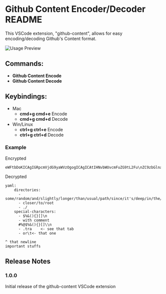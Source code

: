 # Github Content Encoder/Decoder README

This VSCode extension, "github-content", allows for easy encoding/decoding Github's Content format.

![Usage Preview](https://github.com/TheWolfNL/github-content/raw/master/previews/usage.gif)

## Commands:

* **Github Content Encode** 
* **Github Content Decode**

## Keybindings:

* Mac
    * **cmd+g cmd+e** Encode
    * **cmd+g cmd+d** Decode
* Win/Linux
    * **ctrl+g ctrl+e** Encode
    * **ctrl+g ctrl+d** Decode

### Example
Encrypted
```
eWFtbDoKICAgIGRpcmVjdG9yaWVzOgogICAgICAtIHNvbWUvcmFuZG9tL2Fu\nZC9zbGlnaHRseS9sb25nZXIvdGhhbi91c3VhbC9wYXRoL3NpbmNlL2l0J3Mv\nZGVlcC9pbi90aGUvYWJ5c3MKICAgICAgLSBjbG9zZXIvdG8vcm9vdAogICAg\nICAtIC4vCiAgICBzcGVjaWFsLWNoYXJhY3RlcnM6CiAgICAgIC0gJCUmKCl7\nfVtdCgogICAgICAtIHdpdGggY29tbWVudCAKICAgICAgIyVAJCUmKCl7fVtd\nXG4KICAgICAgLSAudHJhICAgIDwtIHNlZSB0aGF0IHRhYgogICAgICAtIG9y\nCTwtIHRoYXQgb25lCgpeIHRoYXQgbmV3bGluZQppbXBvcnRhbnQgc3R1ZmZz\nCg==\n
```
Decrypted
```
yaml:
    directories:
      - some/random/and/slightly/longer/than/usual/path/since/it's/deep/in/the/abyss
      - closer/to/root
      - ./
    special-characters:
      - $%&(){}[]\n
      - with comment 
      #%@$%&(){}[]\\n
      - .tra    <- see that tab
      - or\t<- that one

^ that newline
important stuffs

```

## Release Notes

### 1.0.0

Initial release of the github-content VSCode extension
